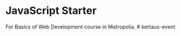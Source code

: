 # JavaScript Starter

For Basics of Web Development course in Metropolia.
#   k e r t a u s - e v e n t  
 